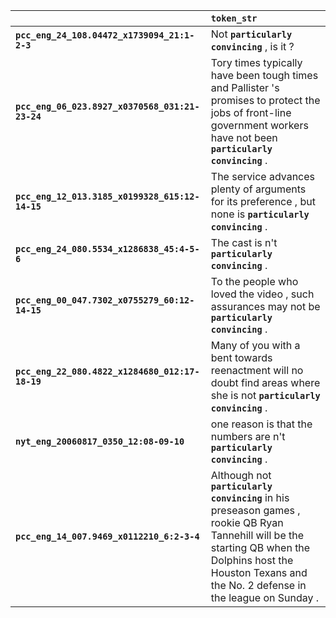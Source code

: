 |                                                 | `token_str`                                                                                                                                                                                                      |
|:------------------------------------------------|:-----------------------------------------------------------------------------------------------------------------------------------------------------------------------------------------------------------------|
| **`pcc_eng_24_108.04472_x1739094_21:1-2-3`**    | Not __``particularly convincing``__ , is it ?                                                                                                                                                                    |
| **`pcc_eng_06_023.8927_x0370568_031:21-23-24`** | Tory times typically have been tough times and Pallister 's promises to protect the jobs of front-line government workers have not been __``particularly convincing``__ .                                        |
| **`pcc_eng_12_013.3185_x0199328_615:12-14-15`** | The service advances plenty of arguments for its preference , but none is __``particularly convincing``__ .                                                                                                      |
| **`pcc_eng_24_080.5534_x1286838_45:4-5-6`**     | The cast is n't __``particularly convincing``__ .                                                                                                                                                                |
| **`pcc_eng_00_047.7302_x0755279_60:12-14-15`**  | To the people who loved the video , such assurances may not be __``particularly convincing``__ .                                                                                                                 |
| **`pcc_eng_22_080.4822_x1284680_012:17-18-19`** | Many of you with a bent towards reenactment will no doubt find areas where she is not __``particularly convincing``__ .                                                                                          |
| **`nyt_eng_20060817_0350_12:08-09-10`**         | one reason is that the numbers are n't __``particularly convincing``__ .                                                                                                                                         |
| **`pcc_eng_14_007.9469_x0112210_6:2-3-4`**      | Although not __``particularly convincing``__ in his preseason games , rookie QB Ryan Tannehill will be the starting QB when the Dolphins host the Houston Texans and the No. 2 defense in the league on Sunday . |